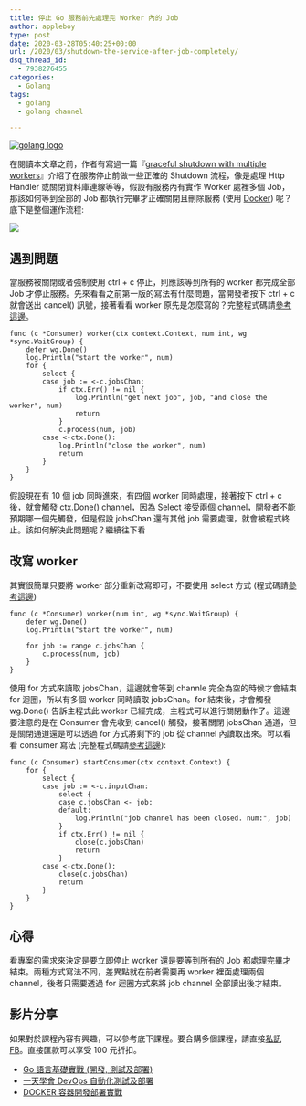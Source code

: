 ```yaml
---
title: 停止 Go 服務前先處理完 Worker 內的 Job
author: appleboy
type: post
date: 2020-03-28T05:40:25+00:00
url: /2020/03/shutdown-the-service-after-job-completely/
dsq_thread_id:
  - 7938276455
categories:
  - Golang
tags:
  - golang
  - golang channel

---
```

[![golang logo][1]][1]

在閱讀本文章之前，作者有寫過一篇『[graceful shutdown with multiple workers][2]』介紹了在服務停止前做一些正確的 Shutdown 流程，像是處理 Http Handler 或關閉資料庫連線等等，假設有服務內有實作 Worker 處裡多個 Job，那該如何等到全部的 Job 都執行完畢才正確關閉且刪除服務 (使用 [Docker][3]) 呢？底下是整個運作流程:

![][4] 

<!--more-->

## 遇到問題

當服務被關閉或者強制使用 ctrl + c 停止，則應該等到所有的 worker 都完成全部 Job 才停止服務。先來看看之前第一版的寫法有什麼問題，當開發者按下 ctrl + c 就會送出 cancel() 訊號，接著看看 worker 原先是怎麼寫的？完整程式碼請[參考這邊][5]。

<pre><code class="language-go">func (c *Consumer) worker(ctx context.Context, num int, wg *sync.WaitGroup) {
    defer wg.Done()
    log.Println("start the worker", num)
    for {
        select {
        case job := &lt;-c.jobsChan:
            if ctx.Err() != nil {
                log.Println("get next job", job, "and close the worker", num)
                return
            }
            c.process(num, job)
        case &lt;-ctx.Done():
            log.Println("close the worker", num)
            return
        }
    }
}</code></pre>

假設現在有 10 個 job 同時進來，有四個 worker 同時處理，接著按下 ctrl + c 後，就會觸發 ctx.Done() channel，因為 Select 接受兩個 channel，開發者不能預期哪一個先觸發，但是假設 jobsChan 還有其他 job 需要處理，就會被程式終止。該如何解決此問題呢？繼續往下看

## 改寫 worker

其實很簡單只要將 worker 部分重新改寫即可，不要使用 select 方式 (程式碼請[參考這邊][6])

<pre><code class="language-go">func (c *Consumer) worker(num int, wg *sync.WaitGroup) {
    defer wg.Done()
    log.Println("start the worker", num)

    for job := range c.jobsChan {
        c.process(num, job)
    }
}</code></pre>

使用 for 方式來讀取 jobsChan，這邊就會等到 channle 完全為空的時候才會結束 for 迴圈，所以有多個 worker 同時讀取 jobsChan。for 結束後，才會觸發 wg.Done() 告訴主程式此 worker 已經完成，主程式可以進行關閉動作了。這邊要注意的是在 Consumer 會先收到 cancel() 觸發，接著關閉 jobsChan 通道，但是關閉通道還是可以透過 for 方式將剩下的 job 從 channel 內讀取出來。可以看看 consumer 寫法 (完整程式碼請[參考這邊][7]):

<pre><code class="language-go">func (c Consumer) startConsumer(ctx context.Context) {
    for {
        select {
        case job := &lt;-c.inputChan:
            select {
            case c.jobsChan &lt;- job:
            default:
                log.Println("job channel has been closed. num:", job)
            }
            if ctx.Err() != nil {
                close(c.jobsChan)
                return
            }
        case &lt;-ctx.Done():
            close(c.jobsChan)
            return
        }
    }
}</code></pre>

## 心得

看專案的需求來決定是要立即停止 worker 還是要等到所有的 Job 都處理完畢才結束。兩種方式寫法不同，差異點就在前者需要再 worker 裡面處理兩個 channel，後者只需要透過 for 迴圈方式來將 job channel 全部讀出後才結束。

## 影片分享

如果對於課程內容有興趣，可以參考底下課程。要合購多個課程，請直接[私訊 FB][8]。直接匯款可以享受 100 元折扣。

  * [Go 語言基礎實戰 (開發, 測試及部署)][9]
  * [一天學會 DevOps 自動化測試及部署][10]
  * [DOCKER 容器開發部署實戰][11]

 [1]: https://lh3.googleusercontent.com/jsocHCR9A9yEfDVUTrU0m42_aHhTEVDGW5p5PsQSx7GSlkt3gLjohfXH3S7P7p982332ruU_e-EtW0LwmiuZjvN65VIcyME-zE35C6EM0IV1nqY6KoNw3dwW2djjid3F-T5YgnJothA=w1920-h1080 "golang logo"
 [2]: https://blog.wu-boy.com/2020/02/graceful-shutdown-with-multiple-workers/
 [3]: https://docker.com
 [4]: https://lh3.googleusercontent.com/bsmMhN5bVzpyDy-741CsS8s_wTyPfRpbLeZvJ0u7hOmCkXhBmS0qmVwkky4zveLxtNqQgGTUufWeNi2OVvOyXwx6QrADvt5n_6tAJlSzmRJK27U9C1EgOhzziZmLqNp_FTyqf4NAits=w1920-h1080
 [5]: https://github.com/go-training/training/blob/080ba925d85ff527598ddda9a8eec0b808f6f847/example34-graceful-shutdown-with-worker/graceful-shutdown/answer-shutdown-worker-immediately/main.go#L76-L92
 [6]: https://github.com/go-training/training/blob/080ba925d85ff527598ddda9a8eec0b808f6f847/example34-graceful-shutdown-with-worker/graceful-shutdown/answer-shutdown-after-job-completely/main.go#L80-L89
 [7]: https://github.com/go-training/training/blob/080ba925d85ff527598ddda9a8eec0b808f6f847/example34-graceful-shutdown-with-worker/graceful-shutdown/answer-shutdown-after-job-completely/main.go#L53-L71
 [8]: http://facebook.com/appleboy46
 [9]: https://www.udemy.com/course/golang-fight/?couponCode=202003
 [10]: https://www.udemy.com/devops-oneday/?couponCode=202003
 [11]: https://www.udemy.com/course/docker-practice/?couponCode=202003
